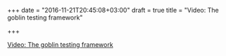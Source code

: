 +++
date = "2016-11-21T20:45:08+03:00"
draft = true
title = "Video: The goblin testing framework"

+++

<p><a href="/stories/1250">Video: The goblin testing framework</a></p>
